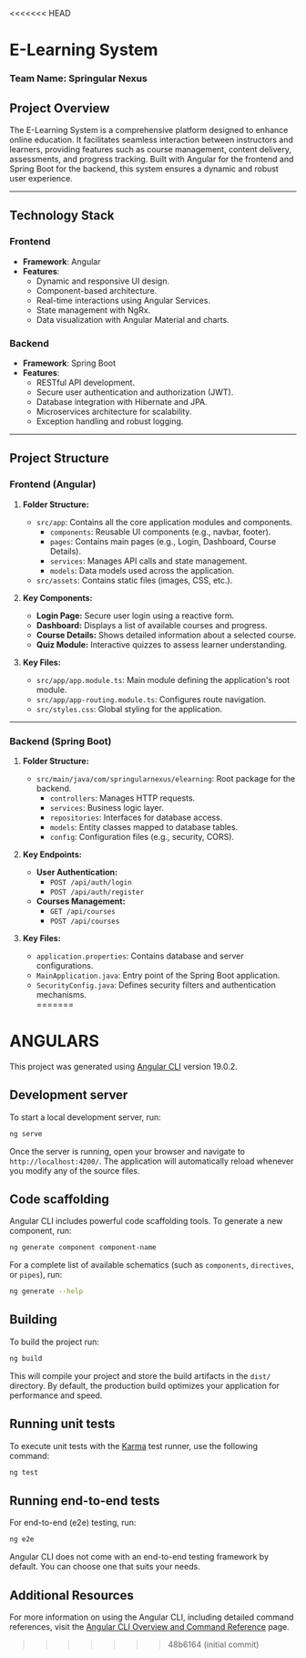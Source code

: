 <<<<<<< HEAD
# E-Learning System  
### Team Name: **Springular Nexus**

## Project Overview  
The E-Learning System is a comprehensive platform designed to enhance online education. It facilitates seamless interaction between instructors and learners, providing features such as course management, content delivery, assessments, and progress tracking. Built with Angular for the frontend and Spring Boot for the backend, this system ensures a dynamic and robust user experience.  

---

## Technology Stack  

### Frontend  
- **Framework**: Angular  
- **Features**:  
  - Dynamic and responsive UI design.  
  - Component-based architecture.  
  - Real-time interactions using Angular Services.  
  - State management with NgRx.  
  - Data visualization with Angular Material and charts.  

### Backend  
- **Framework**: Spring Boot  
- **Features**:  
  - RESTful API development.  
  - Secure user authentication and authorization (JWT).  
  - Database integration with Hibernate and JPA.  
  - Microservices architecture for scalability.  
  - Exception handling and robust logging.  

---

## Project Structure  

### Frontend (Angular)  
1. **Folder Structure:**  
   - `src/app`: Contains all the core application modules and components.  
     - `components`: Reusable UI components (e.g., navbar, footer).  
     - `pages`: Contains main pages (e.g., Login, Dashboard, Course Details).  
     - `services`: Manages API calls and state management.  
     - `models`: Data models used across the application.  
   - `src/assets`: Contains static files (images, CSS, etc.).  

2. **Key Components:**  
   - **Login Page:** Secure user login using a reactive form.  
   - **Dashboard:** Displays a list of available courses and progress.  
   - **Course Details:** Shows detailed information about a selected course.  
   - **Quiz Module:** Interactive quizzes to assess learner understanding.  

3. **Key Files:**  
   - `src/app/app.module.ts`: Main module defining the application's root module.  
   - `src/app/app-routing.module.ts`: Configures route navigation.  
   - `src/styles.css`: Global styling for the application.  

---

### Backend (Spring Boot)  
1. **Folder Structure:**  
   - `src/main/java/com/springularnexus/elearning`: Root package for the backend.  
     - `controllers`: Manages HTTP requests.  
     - `services`: Business logic layer.  
     - `repositories`: Interfaces for database access.  
     - `models`: Entity classes mapped to database tables.  
     - `config`: Configuration files (e.g., security, CORS).  

2. **Key Endpoints:**  
   - **User Authentication:**  
     - `POST /api/auth/login`  
     - `POST /api/auth/register`  
   - **Courses Management:**  
     - `GET /api/courses`  
     - `POST /api/courses`  

  
3. **Key Files:**  
   - `application.properties`: Contains database and server configurations.  
   - `MainApplication.java`: Entry point of the Spring Boot application.  
   - `SecurityConfig.java`: Defines security filters and authentication mechanisms.  
=======
# ANGULARS

This project was generated using [Angular CLI](https://github.com/angular/angular-cli) version 19.0.2.

## Development server

To start a local development server, run:

```bash
ng serve
```

Once the server is running, open your browser and navigate to `http://localhost:4200/`. The application will automatically reload whenever you modify any of the source files.

## Code scaffolding

Angular CLI includes powerful code scaffolding tools. To generate a new component, run:

```bash
ng generate component component-name
```

For a complete list of available schematics (such as `components`, `directives`, or `pipes`), run:

```bash
ng generate --help
```

## Building

To build the project run:

```bash
ng build
```

This will compile your project and store the build artifacts in the `dist/` directory. By default, the production build optimizes your application for performance and speed.

## Running unit tests

To execute unit tests with the [Karma](https://karma-runner.github.io) test runner, use the following command:

```bash
ng test
```

## Running end-to-end tests

For end-to-end (e2e) testing, run:

```bash
ng e2e
```

Angular CLI does not come with an end-to-end testing framework by default. You can choose one that suits your needs.

## Additional Resources

For more information on using the Angular CLI, including detailed command references, visit the [Angular CLI Overview and Command Reference](https://angular.dev/tools/cli) page.
>>>>>>> 48b6164 (initial commit)

